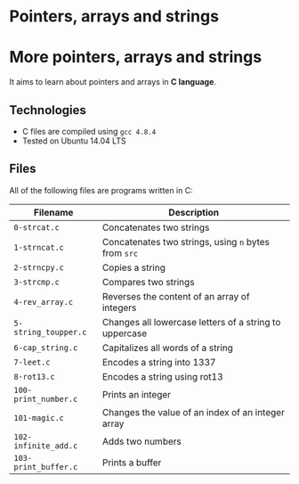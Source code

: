 # Pointers, arrays and strings
# More pointers, arrays and strings
It aims to learn about pointers and arrays in **C language**.

## Technologies
* C files are compiled using `gcc 4.8.4`
* Tested on Ubuntu 14.04 LTS

## Files
All of the following files are programs written in C:

| Filename | Description |
| -------- | ----------- |
| `0-strcat.c` | Concatenates two strings |
| `1-strncat.c` | Concatenates two strings, using `n` bytes from `src` |
| `2-strncpy.c` | Copies a string |
| `3-strcmp.c` | Compares two strings |
| `4-rev_array.c` | Reverses the content of an array of integers |
| `5-string_toupper.c` | Changes all lowercase letters of a string to uppercase |
| `6-cap_string.c` | Capitalizes all words of a string |
| `7-leet.c` | Encodes a string into 1337 |
| `8-rot13.c` | Encodes a string using rot13 |
| `100-print_number.c` | Prints an integer |
| `101-magic.c` | Changes the value of an index of an integer array |
| `102-infinite_add.c` | Adds two numbers |
| `103-print_buffer.c` | Prints a buffer |
